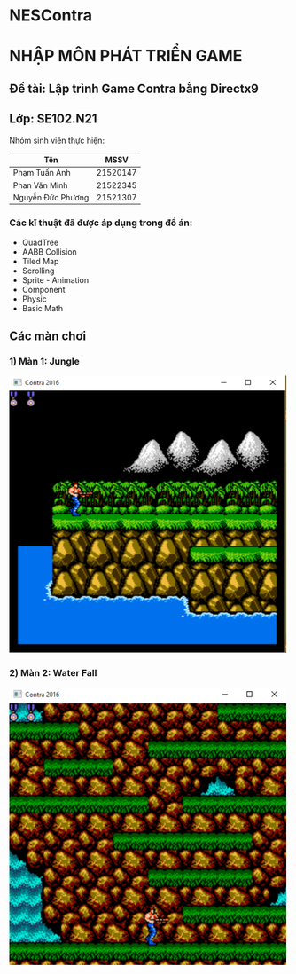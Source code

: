 # NESContra

# **NHẬP MÔN PHÁT TRIỂN GAME**

## **Đề tài: Lập trình Game Contra bằng Directx9**

## Lớp: SE102.N21

Nhóm sinh viên thực hiện:

| Tên               | MSSV     |
| ----------------- | -------- |
| Phạm Tuấn Anh     | 21520147 |
| Phan Văn Minh     | 21522345 |
| Nguyễn Đức Phương | 21521307 |

### **Các kĩ thuật đã được áp dụng trong đồ án:**

- QuadTree
- AABB Collision
- Tiled Map
- Scrolling
- Sprite - Animation
- Component
- Physic
- Basic Math

## Các màn chơi

### 1) Màn 1: Jungle

<img src="Resources/Images/stage1_img.png" alt="Getting Started" width="500" height="500">

### 2) **Màn 2: Water Fall**

<img src="Resources/Images/stage2_img.png" alt="Getting Started" width="500" height="500">
